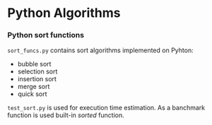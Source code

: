 # Python Algorithms

### Python sort functions
`sort_funcs.py` contains sort algorithms implemented on Pyhton:
* bubble sort
* selection sort
* insertion sort
* merge sort
* quick sort

`test_sort.py` is used for execution time estimation. As a banchmark function is used built-in *sorted* function.
